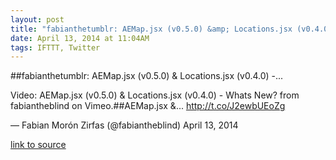 ```yaml
---
layout: post
title: "fabianthetumblr: AEMap.jsx (v0.5.0) &amp; Locations.jsx (v0.4.0) -..."
date: April 13, 2014 at 11:04AM
tags: IFTTT, Twitter
---
```

##fabianthetumblr: AEMap.jsx (v0.5.0) &amp; Locations.jsx (v0.4.0) -...


Video: AEMap.jsx (v0.5.0) &amp; Locations.jsx (v0.4.0) - Whats New? from fabiantheblind on Vimeo.##AEMap.jsx &amp;... http://t.co/J2ewbUEoZg

— Fabian Morón Zirfas (@fabiantheblind) April 13, 2014

[link to source](http://ift.tt/1qsuoPR) 
